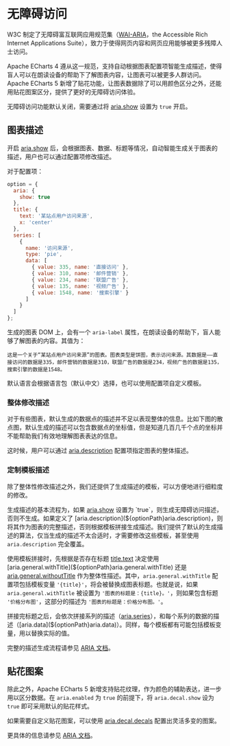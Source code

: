 # 无障碍访问

W3C 制定了无障碍富互联网应用规范集（[WAI-ARIA](https://www.w3.org/WAI/intro/aria)，the Accessible Rich Internet Applications Suite），致力于使得网页内容和网页应用能够被更多残障人士访问。

Apache ECharts 4 遵从这一规范，支持自动根据图表配置项智能生成描述，使得盲人可以在朗读设备的帮助下了解图表内容，让图表可以被更多人群访问。Apache ECharts 5 新增了贴花功能，让图表数据除了可以用颜色区分之外，还能用贴花图案区分，提供了更好的无障碍访问体验。

无障碍访问功能默认关闭，需要通过将 [aria.show](${optionPath}aria.show) 设置为 `true` 开启。

## 图表描述

开启 [aria.show](${optionPath}aria.show) 后，会根据图表、数据、标题等情况，自动智能生成关于图表的描述，用户也可以通过配置项修改描述。

对于配置项：

```js
option = {
  aria: {
    show: true
  },
  title: {
    text: '某站点用户访问来源',
    x: 'center'
  },
  series: [
    {
      name: '访问来源',
      type: 'pie',
      data: [
        { value: 335, name: '直接访问' },
        { value: 310, name: '邮件营销' },
        { value: 234, name: '联盟广告' },
        { value: 135, name: '视频广告' },
        { value: 1548, name: '搜索引擎' }
      ]
    }
  ]
};
```

<md-example src="doc-example/aria-pie"></md-example>

生成的图表 DOM 上，会有一个 `aria-label` 属性，在朗读设备的帮助下，盲人能够了解图表的内容。其值为：

```
这是一个关于“某站点用户访问来源”的图表。图表类型是饼图，表示访问来源。其数据是——直接访问的数据是335，邮件营销的数据是310，联盟广告的数据是234，视频广告的数据是135，搜索引擎的数据是1548。
```

默认语言会根据语言包（默认中文）选择，也可以使用配置项自定义模板。

### 整体修改描述

对于有些图表，默认生成的数据点的描述并不足以表现整体的信息。比如下图的散点图，默认生成的描述可以包含数据点的坐标值，但是知道几百几千个点的坐标并不能帮助我们有效地理解图表表达的信息。

这时候，用户可以通过 [aria.description](${optionPath}aria.description) 配置项指定图表的整体描述。

### 定制模板描述

除了整体性修改描述之外，我们还提供了生成描述的模板，可以方便地进行细粒度的修改。

生成描述的基本流程为，如果 [aria.show](${optionPath}aria.show) 设置为 `true`，则生成无障碍访问描述，否则不生成。如果定义了 [aria.description](${optionPath}aria.description)，则将其作为图表的完整描述，否则根据模板拼接生成描述。我们提供了默认的生成描述的算法，仅当生成的描述不太合适时，才需要修改这些模板，甚至使用 `aria.description` 完全覆盖。

使用模板拼接时，先根据是否存在标题 [title.text](${optionPath}title.text) 决定使用 [aria.general.withTitle](${optionPath}aria.general.withTitle) 还是 [aria.general.withoutTitle](${optionPath}aria.general.withoutTitle) 作为整体性描述。其中，`aria.general.withTitle` 配置项包括模板变量 `'{title}'`，将会被替换成图表标题。也就是说，如果 `aria.general.withTitle` 被设置为 `'图表的标题是：{title}。'`，则如果包含标题 `'价格分布图'`，这部分的描述为 `'图表的标题是：价格分布图。'`。

拼接完标题之后，会依次拼接系列的描述（[aria.series](${optionPath}aria.series)），和每个系列的数据的描述（[aria.data](${optionPath}aria.data)）。同样，每个模板都有可能包括模板变量，用以替换实际的值。

完整的描述生成流程请参见 [ARIA 文档](${optionPath}aria.label)。

## 贴花图案

除此之外，Apache ECharts 5 新增支持贴花纹理，作为颜色的辅助表达，进一步用以区分数据。在 `aria.enabled` 为 `true` 的前提下，将 `aria.decal.show` 设为 `true` 即可采用默认的贴花样式。

<md-example src="doc-example/aria-decal-simple"></md-example>

如果需要自定义贴花图案，可以使用 [aria.decal.decals](option.html#aria.decal.decals) 配置出灵活多变的图案。

更具体的信息请参见 [ARIA 文档](${optionPath}aria.decal)。
